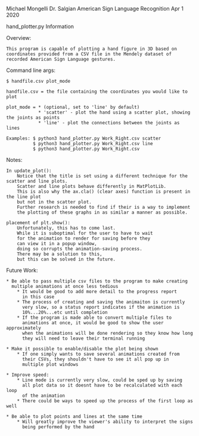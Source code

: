 Michael Mongelli
Dr. Salgian
American Sign Language Recognition
Apr 1 2020

hand_plotter.py Information

Overview:

    This program is capable of plotting a hand figure in 3D based on
    coordinates provided from a CSV file in the Mendely dataset of
    recorded American Sign Language gestures.

Command line args: 

    $ handfile.csv plot_mode

    handfile.csv = the file containing the coordinates you would like to plot
    
    plot_mode = * (optional, set to 'line' by default)
                * 'scatter' - plot the hand using a scatter plot, showing the joints as points 
                * 'line' - plot the connections between the joints as lines

    Examples: $ python3 hand_plotter.py Work_Right.csv scatter
              $ python3 hand_plotter.py Work_Right.csv line
              $ python3 hand_plotter.py Work_Right.csv

Notes:
    
    In update_plot():
        Notice that the title is set using a different technique for the scatter and line plots.
        Scatter and line plots behave differently in MatPlotLib.
        This is also why the ax.cla() (clear axes) function is present in the line plot
        but not in the scatter plot.
        Further research is needed to find if their is a way to implement
        the plotting of these graphs in as similar a manner as possible.

    placement of plt.show():
        Unfortunately, this has to come last.
        While it is suboptimal for the user to have to wait
        for the animation to render for saving before they
        can view it in a popup window,
        doing so corrupts the animation-saving process. 
        There may be a solution to this,
        but this can be solved in the future. 

Future Work:

    * Be able to pass multiple csv files to the program to make creating
      multiple animations at once less tedious
        * It would be good to add more detail to the progress report
          in this case
        * The process of creating and saving the animaiton is currently
          very slow, so a status report indicates if the animation is
          10%...20%...etc until completion
        * If the program is made able to convert multiple files to
          animations at once, it would be good to show the user approximately
          when the animations will be done rendering so they know how long
          they will need to leave their terminal running

    * Make it possible to enable/disable the plot being shown
        * If one simply wants to save several animations created from
          their CSVs, they shouldn't have to see it all pop up in
          multiple plot windows

    * Improve speed:
        * Line mode is currently very slow, could be sped up by saving
          all plot data so it doesnt have to be recalculated with each loop
          of the animation
        * There could be ways to speed up the process of the first loop as well

    * Be able to plot points and lines at the same time
        * Will greatly improve the viewer's ability to interpret the signs
          being performed by the hand
